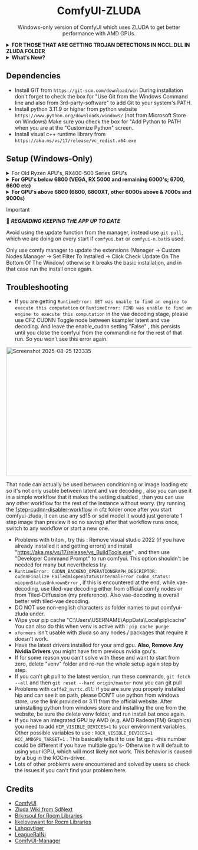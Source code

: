 
<div align="center">

# ComfyUI-ZLUDA

Windows-only version of ComfyUI which uses ZLUDA to get better performance with AMD GPUs.

</div>

<details>
<summary><strong>FOR THOSE THAT ARE GETTING TROJAN DETECTIONS IN NCCL.DLL IN ZLUDA FOLDER</strong></summary>

In the developer's words: "nccl.dll is a dummy file, it does nothing. When one of its functions is called, it will just return 'not supported' status. nccl.dll and cufftw.dll are dummy files introduced only for compatibility (to run applications that reject to start without them, but rarely or never use them).

zluda.exe hijacks Windows API and injects some DLLs. Its behavior can be considered malicious by some antiviruses, but it does not hurt the user.

The antiviruses, including Windows Defender on my computer, didn't detect them as malicious when I made the nightly build. But somehow the nightly build is now detected as a virus on my end too."

**SOLUTION: IGNORE THE WARNING AND EXCLUDE THE ZLUDA (or better the whole comfyui-zluda) FOLDER FROM DEFENDER.**
</details>

<details>
<summary><strong>What's New?</strong></summary>

### Recent Updates

- **Changed node storage folder and added CFZ-Condition-Caching node. This allows you to save-load conditionings -prompts basically- it helps on two fronts, if you are using same prompts over and over it skips the clip part AND more importantly it skips loading clip model all together, giving you more memory to load other stuff, main model being the most important. (It is based on this nodepack , https://github.com/alastor-666-1933/caching_to_not_waste)

<img width="1292" height="979" alt="Screenshot 2025-09-02 182907" src="https://github.com/user-attachments/assets/e7ab712b-4adc-426a-932a-acd0e49a30e0" />

* I also uploaded an example workflow on how to use the nodes in your workflows. It is not fully working , and it is there to an idea how to incorporate to your workflows.

- **Added "cfz-vae-loader" node** to CFZ folder - enables changing VAE precision on the fly without using `--fp16-vae` etc. on the starting command line. This is important because while "WAN" works faster with fp16, Flux produces black output if fp16 VAE is used. Start ComfyUI normally and add this node to your WAN workflow to change it only with that model type.

- **Use update.bat** if comfyui.bat or comfyui-n.bat can't update (as when they are the files that need to be updated, so delete them, run update.bat). When you run your comfyui(-n).bat afterwards, it now copies correct ZLUDA and uses that.

- **Updated included ZLUDA version** for the new install method to 3.9.5 nightly (latest version available). You MUST use latest AMD GPU drivers with this setup otherwise there would be problems later (drivers >= 25.5.1).

### Cache Cleaning Instructions

**WIPING CACHES FOR A CLEAN REINSTALL** (recommended for a painless ZLUDA experience):

Delete everything in these three directories:
1. `C:\Users\yourusername\AppData\Local\ZLUDA\ComputeCache`
2. `C:\Users\yourusername\.miopen`
3. `C:\Users\yourusername\.triton`
You can now use the `cache-clean.bat` in the comfyui-zluda folder to clean all caches quickly.

ZLUDA, MIOpen, and Triton will rebuild everything from scratch, making future operations less problematic.

### New Nodes

- **Added "CFZ Cudnn Toggle" node** - for some models not working with cuDNN (which is enabled by default on new install method). To use it:
  - Connect it before KSampler (latent_image input or any latent input)
  - Disable cuDNN
  - After VAE decoding (where most problems occur), re-enable cuDNN
  - Add it after VAE decoding, select audio_output and connect to save audio node
  - Enable cuDNN now

- **"CFZ Checkpoint Loader" was completely redone** - the previous version was broken and might corrupt models if you loaded with it and quit halfway. The new version works outside checkpoint loading, doesn't touch the original file, and when it quantizes the model, it makes a copy first. 
  - Please delete "cfz_checkpoint_loader.py" and use the newly added "cfz_patcher.py"
  - It has three separate nodes and is much safer and better

**Note**: Both nodes are inside the "cfz" folder. To use them, copy them into custom_nodes - they will appear next time you open ComfyUI. To find them, search for "cfz".

### Model Fixes

- **Florence2 is now fixed** (probably some other nodes too) - you need to disable "do_sample", meaning change it from True to False. Now it works without needing to edit its node.

### Custom ZLUDA Versions

- **Added support for any ZLUDA version** - to use with HIP versions you want (such as 6.1 - 6.2). After installing:
  1. Close the app
  2. Run `patchzluda2.bat`
  3. It will ask for URL of the ZLUDA build you want to use
  4. Choose from [lshyqqtiger's ZLUDA Fork](https://github.com/lshqqytiger/ZLUDA/releases)
  5. Paste the link via right-click (correct link example: `https://github.com/lshqqytiger/ZLUDA/releases/download/rel.d60bddbc870827566b3d2d417e00e1d2d8acc026/ZLUDA-windows-rocm6-amd64.zip`)
  6. Press enter and it will patch that ZLUDA into ComfyUI for you

### Documentation

- **Added a "Small Flux Guide"** - aims to use low VRAM and provides the basic necessary files needed to get Flux generation running. [View Guide](fluxguide.md)

</details>

## Dependencies

* Install GIT from `https://git-scm.com/download/win` During installation don't forget to check the box for "Use Git from the Windows Command line and also from 3rd-party-software" to add Git to your system's PATH.
* Install python 3.11.9 or higher from python website `https://www.python.org/downloads/windows/` (not from Microsoft Store on Windows) Make sure you check the box for "Add Python to PATH when you are at the "Customize Python" screen.
* Install visual c++ runtime library from `https://aka.ms/vs/17/release/vc_redist.x64.exe`

## Setup (Windows-Only)

<details>
<summary>For Old Ryzen APU's, RX400-500 Series GPU's</summary>

* Install HIP SDK 5.7.1 from "https://www.amd.com/en/developer/resources/rocm-hub/hip-sdk.html", "Windows 10 & 11 5.7.1 HIP SDK"

* You *might* need older drivers for sdk 5.7.1 and old zluda to work so if you are getting errors with latest drivers please install an older version (below 25.5.1) 

* Install "https://aka.ms/vs/17/release/vs_BuildTools.exe" 

* Make sure the system variables HIP_PATH and HIP_PATH_57 exist, both should have this value: `C:\Program Files\AMD\ROCm\5.7\`

* Also there is the system path defining variable called: "Path". Double-click it and click "New" add this: `C:\Program Files\AMD\ROCm\5.7\bin`

* Get library files for your GPU from Brknsoul Repository (for HIP 5.7.1) `https://github.com/brknsoul/ROCmLibs`
* (try these for many of the old gpu's as an alternative source of libraries `https://www.mediafire.com/file/boobrm5vjg7ev50/rocBLAS-HIP5.7.1-win%2528old_gpu%2529.rar/file`)

* Go to folder `C:\Program Files\AMD\ROCm\5.7\bin\rocblas`, there would be a "library" folder, backup the files inside to somewhere else.

* Open your downloaded optimized library archive and put them inside the library folder (overwriting if necessary): `C:\Program Files\AMD\ROCm\5.7\bin\rocblas\library`

* There could be a rocblas.dll file in the archive as well, if it is present then copy it inside `C:\Program Files\AMD\ROCm\5.7\bin`

* Restart your system.

* Open a cmd prompt. Easiest way to do this is, in Windows Explorer go to the folder or drive you want to install this app to, in the address bar type "cmd" and press enter.

* **DON'T INSTALL** into your user directory or inside Windows or Program Files directories. Best option just go to `C:\` or `D:\` if you have other drives and open cmd there.

* Copy these commands one by one and press enter after each one:

```bash
git clone https://github.com/patientx/ComfyUI-Zluda
```

```bash
cd ComfyUI-Zluda
```

```bash
install-for-older-amd.bat
```

* If you have done every previous step correctly, it will install without errors and start ComfyUI-ZLUDA for the first time. If you already have checkpoints copy them into `models/checkpoints` folder so you can use them with ComfyUI's default workflow.

* The first generation will take longer than usual, ZLUDA is compiling for your GPU, it does this once for every new model type. This is necessary and unavoidable.

* You can use `comfyui.bat` or put a shortcut of it on your desktop, to run the app later. My recommendation is make a copy of `comfyui.bat` with another name maybe and modify that copy so when updating you won't get into trouble.
</details>

<details>
<summary><strong>For GPU's below 6800 (VEGA, RX 5000 and remaining 6000's; 6700, 6600 etc)</strong></summary>

* **IMPORTANT**: With this install method you MUST make sure you have the latest GPU drivers (specifically you need drivers above 25.5.1)

* **UPDATE** : There are now new libraries for "some of" these gpu's namely these listed below for HIP 6.4.2 BUT they are not tested and some of those probably won't work with the newer triton-miopen stuff so if you want you can try using the 6.4.2 route with those new libraries AND if you are updating from 6.2.4 to 6.4.2 please remember to uninstall hip 6.2.4 THEN delete the rocm folder inside program files otherwise even after uninstall the addon's added files would remain there and may cause problems.  
* AMD Radeon RX 5700 XT (gfx1010) , AMD Radeon Pro V540 (gfx1011) , AMD Radeon RX 5500 XT (gfx1012)
* AMD Radeon RX 6700, AMD Radeon RX 6700 XT (gfx1031) , AMD Radeon RX 6600, AMD Radeon RX 6600 XT (gfx1032)
* AMD Radeon RX 6500, 6500XT, 6500M, 6400, 6300, 6450, W6400 (gfx1034)
* AMD Radeon 680M, AMD Radeon 660M (gfx1035)
* AMD Radeon Graphics 128SP (All 7000 series IGP Variants) (gfx1036)
* AMD Radeon 780M , AMD Ryzen Z1 ,AMD Radeon 740M (gfx1103)
* But they are not all tested and even if they work with 6.4.2 they might not work with triton-miopen stuff, in that case use legacy installer instead. 

* [There is the legacy installer method still available with `install-legacy.bat` (this is the old "install.bat") which doesn't include miopen-triton stuff, but I strongly recommend them now we have solved most of the problems with them.So if you want you can still install hip 5.7.1 and use the libraries for your gpu for hip 5.7.1 or 6.2.4 and you don't need to install miopen stuff. You can use the `install-legacy.bat` but first try the install-n.bat if you have problems than go back to the legacy one.]

* Install HIP SDK 6.2.4 from [AMD ROCm Hub](https://www.amd.com/en/developer/resources/rocm-hub/hip-sdk.html) - "Windows 10 & 11 6.2.4 HIP SDK"

* Make sure the system variables `HIP_PATH` and `HIP_PATH_62` exist, both should have this value: `C:\Program Files\AMD\ROCm\6.2\`

* Also check the system path defining variable called "Path". Double-click it and click "New", then add: `C:\Program Files\AMD\ROCm\6.2\bin`

* Download this addon package from [Google Drive](https://drive.google.com/file/d/1Gvg3hxNEj2Vsd2nQgwadrUEY6dYXy0H9/view?usp=sharing) (or [alternative source](https://www.mediafire.com/file/ooawc9s34sazerr/HIP-SDK-extension(zluda395).zip/file))

* Extract the addon package into `C:\Program Files\AMD\ROCm\6.2` overwriting files if asked

* Get library files for your GPU from [likelovewant Repository](https://github.com/likelovewant/ROCmLibs-for-gfx1103-AMD780M-APU/releases/tag/v0.6.2.4) (for HIP 6.2.4)

* Go to folder `C:\Program Files\AMD\ROCm\6.2\bin\rocblas`, there should be a "library" folder. **Backup the files inside to somewhere else.**

* Open your downloaded optimized library archive and put them inside the library folder (overwriting if necessary): `C:\Program Files\AMD\ROCm\6.2\bin\rocblas\library`

* If there's a `rocblas.dll` file in the archive, copy it inside `C:\Program Files\AMD\ROCm\6.2\bin`

* Install [Visual Studio Build Tools](https://aka.ms/vs/17/release/vs_BuildTools.exe)

* **Restart your system**

* Open a command prompt. Easiest way: in Windows Explorer, go to the folder or drive where you want to install this app, in the address bar type "cmd" and press enter

* **DON'T INSTALL** into your user directory or inside Windows or Program Files directories. Best option is to go to `C:\` or `D:\` (if you have other drives) and open cmd there.

* Copy these commands one by one and press enter after each:

```bash
git clone https://github.com/patientx/ComfyUI-Zluda
```

```bash
cd ComfyUI-Zluda
```

```bash
install-n.bat
```

* If you have done every previous step correctly, it will install without errors and start ComfyUI-ZLUDA for the first time. If you already have checkpoints, copy them into `models/checkpoints` folder so you can use them with ComfyUI's default workflow.

* The first generation will take longer than usual, ZLUDA is compiling for your GPU. It does this once for every new model type. This is necessary and unavoidable.

* You can use `comfyui-n.bat` or put a shortcut of it on your desktop to run the app later. My recommendation is to make a copy of `comfyui-n.bat` with another name and modify that copy so when updating you won't get into trouble.

</details>

<details>
<summary><strong>For GPU's above 6800 (6800, 6800XT, other 6000s above & 7000s and 9000s)</strong></summary>

* **IMPORTANT**: With this install method you MUST make sure you have the latest GPU drivers (specifically you need drivers above 25.5.1)
* **UPDATE** : There are now new libraries for "some of" the unsupported gpu's from previous generations namely these listed below for HIP 6.4.2 BUT they are not tested and some of those probably won't work with the newer triton-miopen stuff so if you want you can try using the 6.4.2 route with those new libraries AND if you are updating from 6.2.4 to 6.4.2 please remember to uninstall hip 6.2.4 THEN delete the rocm folder inside program files otherwise even after uninstall the addon's added files would remain there and may cause problems.  
* AMD Radeon RX 5700 XT (gfx1010) , AMD Radeon Pro V540 (gfx1011) , AMD Radeon RX 5500 XT (gfx1012)
* AMD Radeon RX 6700, AMD Radeon RX 6700 XT (gfx1031) , AMD Radeon RX 6600, AMD Radeon RX 6600 XT (gfx1032)
* AMD Radeon RX 6500, 6500XT, 6500M, 6400, 6300, 6450, W6400 (gfx1034)
* AMD Radeon 680M, AMD Radeon 660M (gfx1035)
* AMD Radeon Graphics 128SP (All 7000 series IGP Variants) (gfx1036)
* AMD Radeon 780M , AMD Ryzen Z1 ,AMD Radeon 740M (gfx1103)
* The libraries for these can be had here : [6.4.2 Libraries for unsupported GPU's](https://github.com/likelovewant/ROCmLibs-for-gfx1103-AMD780M-APU/releases/tag/v0.6.4.2)
* But they are not all tested and even if they work with 6.4.2 they might not work with triton-miopen stuff, in that case use legacy installer instead. 

* Install HIP SDK 6.4.2 from [AMD ROCm Hub](https://www.amd.com/en/developer/resources/rocm-hub/hip-sdk.html) - "Windows 10 & 11 6.4.2 HIP SDK"

* Make sure the system variables `HIP_PATH` and `HIP_PATH_64` exist, both should have this value: `C:\Program Files\AMD\ROCm\6.4\`

* Also check the system path defining variable called "Path". Double-click it and click "New", then add: `C:\Program Files\AMD\ROCm\6.4\bin`

* FOR THE UNSUPPORTED GPU'S THAT HAS LIBRARIES ; DO THESE :

* Get library files for your GPU from [6.4.2 Libraries for unsupported GPU's](https://github.com/likelovewant/ROCmLibs-for-gfx1103-AMD780M-APU/releases/tag/v0.6.4.2) (for HIP 6.4.2)

* Go to folder `C:\Program Files\AMD\ROCm\6.4\bin\rocblas`, there should be a "library" folder. **Backup the files inside to somewhere else.**

* Open your downloaded optimized library archive and put them inside the library folder (overwriting if necessary): `C:\Program Files\AMD\ROCm\6.4\bin\rocblas\library`

* If there's a `rocblas.dll` file in the archive, copy it inside `C:\Program Files\AMD\ROCm\6.4\bin`

* Install [Visual Studio Build Tools](https://aka.ms/vs/17/release/vs_BuildTools.exe)

* **Restart your system**

* Open a command prompt. Easiest way: in Windows Explorer, go to the folder or drive where you want to install this app, in the address bar type "cmd" and press enter

* **DON'T INSTALL** into your user directory or inside Windows or Program Files directories. Best option is to go to `C:\` or `D:\` (if you have other drives) and open cmd there.

* Copy these commands one by one and press enter after each:

```bash
git clone https://github.com/patientx/ComfyUI-Zluda
```

```bash
cd ComfyUI-Zluda
```

```bash
install-n.bat
```

* If you have done every previous step correctly, it will install without errors and start ComfyUI-ZLUDA for the first time. If you already have checkpoints, copy them into `models/checkpoints` folder so you can use them with ComfyUI's default workflow.

* The first generation will take longer than usual, ZLUDA is compiling for your GPU. It does this once for every new model type. This is necessary and unavoidable.

* You can use `comfyui-n.bat` or put a shortcut of it on your desktop to run the app later. My recommendation is to make a copy of `comfyui-n.bat` with another name and modify that copy so when updating you won't get into trouble.

</details>

> [!IMPORTANT]
> 📢 ***REGARDING KEEPING THE APP UP TO DATE***
>
> Avoid using the update function from the manager, instead use `git pull`, which we
> are doing on every start if `comfyui.bat` or `comfyui-n.bat`is used. 
>
> Only use comfy manager to update the extensions
> (Manager -> Custom Nodes Manager -> Set Filter To Installed -> Click Check Update On The Bottom Of The Window)
> otherwise it breaks the basic installation, and in that case run the install once again.

## Troubleshooting

- If you are getting `RuntimeError: GET was unable to find an engine to execute this computation` or `RuntimeError: FIND was unable to find an engine to execute this computation` in the vae decoding stage, please use CFZ CUDNN Toggle node between ksampler latent and vae decoding. And leave the enable_cudnn setting "False" , this persists until you close the comfyui from the commandline for the rest of that run. So you won't see this error again.

<img width="667" height="350" alt="Screenshot 2025-08-25 123335" src="https://github.com/user-attachments/assets/db56d460-34aa-4fda-94e2-f0bae7162691" />

That node can actually be used between conditioning or image loading etc so it's not only usable between latent and vae decoding , also you can use it in a simple workflow that it makes the setting disabled , than you can use any other workflow for the rest of the instance without worry. (try running the  [1step-cudnn-disabler-workflow](https://github.com/patientx/ComfyUI-Zluda/blob/master/cfz/workflows/1step-cudnn-disabler-workflow.json) in cfz folder once after you start comfyui-zluda, it can use any sd15 or sdxl model it would just generate 1 step image than preview it so no saving) after that workflow runs once, switch to any workflow or start a new one.

- Problems with triton , try this : Remove visual studio 2022 (if you have already installed it and getting errors) and install "https://aka.ms/vs/17/release/vs_BuildTools.exe" , and then use  "Developer Command Prompt" to run comfyui. This option shouldn't be needed for many but nevertheless try.
- `RuntimeError: CUDNN_BACKEND_OPERATIONGRAPH_DESCRIPTOR: cudnnFinalize FailedmiopenStatusInternalError cudnn_status: miopenStatusUnknownError` , if this is encountered at the end, while vae-decoding, use tiled-vae decoding either from official comfy nodes or from Tiled-Diffussion (my preference). Also vae-decoding is overall better with tiled-vae decoding. 
- DO NOT use non-english characters as folder names to put comfyui-zluda under.
- Wipe your pip cache "C:\Users\USERNAME\AppData\Local\pip\cache" You can also do this when venv is active with :  `pip cache purge`
- `xformers` isn't usable with zluda so any nodes / packages that require it doesn't work.
- Have the latest drivers installed for your amd gpu. **Also, Remove Any Nvidia Drivers** you might have from previous nvidia gpu's.
- If for some reason you can't solve with these and want to start from zero, delete "venv" folder and re-run the whole setup again step by step.
- If you can't git pull to the latest version, run these commands, `git fetch --all` and then `git reset --hard origin/master` now you can git pull
- Problems with `caffe2_nvrtc.dll`: if you are sure you properly installed hip and can see it on path, please DON'T use
  python from windows store, use the link provided or 3.11 from the official website. After uninstalling python from
  windows store and installing the one from the website, be sure the delete venv folder, and run install.bat once again.
- If you have an integrated GPU by AMD (e.g. AMD Radeon(TM) Graphics) you need to add `HIP_VISIBLE_DEVICES=1` to your environment variables. Other possible variables to use :
   `ROCR_VISIBLE_DEVICES=1` `HCC_AMDGPU_TARGET=1` . This basically tells it to use 1st gpu -this number could be different if you have multiple gpu's-
  Otherwise it will default to using your iGPU, which will most likely not work. This behavior is caused by a bug in the ROCm-driver.
- Lots of other problems were encountered and solved by users so check the issues if you can't find your problem here.  

## Credits

- [ComfyUI](https://github.com/comfyanonymous/ComfyUI)
- [Zluda Wiki from SdNext](https://github.com/vladmandic/sdnext/wiki/ZLUDA)
- [Brknsoul for Rocm Libraries](https://github.com/brknsoul/ROCmLibs)
- [likelovewant for Rocm Libraries](https://github.com/likelovewant/ROCmLibs-for-gfx1103-AMD780M-APU/releases/tag/v0.6.2.4)
- [Lshqqytiger](https://github.com/lshqqytiger/ZLUDA)
- [LeagueRaINi](https://github.com/LeagueRaINi/ComfyUI)
- [ComfyUI-Manager](https://github.com/ltdrdata/ComfyUI-Manager)

